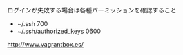 ログインが失敗する場合は各種パーミッションを確認すること

* ~/.ssh 700
* ~/.ssh/authorized_keys 0600

http://www.vagrantbox.es/
